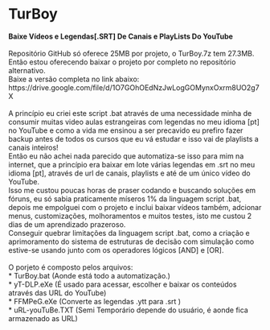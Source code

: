 # TurBoy
<b>
Baixe Vídeos e Legendas[.SRT] De Canais e PlayLists Do YouTube
</b>
</br>
</br>
Repositório GitHub só oferece 25MB por projeto, o TurBoy.7z tem 27.3MB.
</br>
Então estou oferecendo baixar o projeto por completo no repositório alternativo.
</br>
Baixe a versão completa no link abaixo:
</br>
https://drive.google.com/file/d/1O7GOhOEdNzJwLogGOMynxOxrm8UO2g7X
</br>
</br>
A princípio eu criei este script .bat através de uma necessidade minha de consumir muitas video aulas estrangeiras com legendas no meu idioma [pt] no YouTube e como a vida me ensinou a ser precavido eu prefiro fazer backup antes de todos os cursos que eu vá estudar e isso vai de playlists a canais inteiros! 
</br>
Então eu não achei nada parecido que automatiza-se isso para mim na internet, que a princípio era baixar em lote várias legendas em .srt no meu idioma [pt], através de url de canais, playlists e até de um único vídeo do YouTube.
</br>
Isso me custou poucas horas de praser codando e buscando soluções em fóruns, eu só sabia praticamente míseros 1% da linguagem script .bat, depois me empolguei com o projeto e inclui baixar vídeos também, adcionar menus, customizações, molhoramentos e muitos testes, isto me custou 2 dias de um aprendizado prazeroso.
</br>
Conseguir quebrar limitações da linguagem script .bat, como a criação e aprimoramento do sistema de estruturas de decisão com simulação como estive-se usando junto com os operadores lógicos [AND] e [OR].
</br>
</br>
O porjeto é composto pelos arquivos:
</br>
* TurBoy.bat (Aonde está todo a automatização.)
</br>
* yT-DLP.eXe (É usado para acessar, escolher e baixar os conteúdos através das URL do YouTube)
</br>
* FFMPeG.eXe (Converte as legendas .ytt para .srt )
</br>
* uRL-youTuBe.TXT (Semi Temporário depende do usuário, é aonde fica armazenado as URL)

